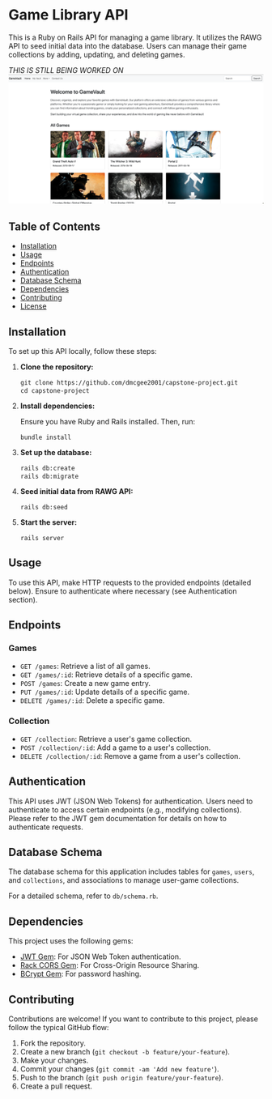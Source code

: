 # Game Library API

This is a Ruby on Rails API for managing a game library. It utilizes the RAWG API to seed initial data into the database. Users can manage their game collections by adding, updating, and deleting games.

*THIS IS STILL BEING WORKED ON*
![gamevault](gamevault.png)

## Table of Contents

- [Installation](#installation)
- [Usage](#usage)
- [Endpoints](#endpoints)
- [Authentication](#authentication)
- [Database Schema](#database-schema)
- [Dependencies](#dependencies)
- [Contributing](#contributing)
- [License](#license)

## Installation

To set up this API locally, follow these steps:

1. **Clone the repository:**

   ```
   git clone https://github.com/dmcgee2001/capstone-project.git
   cd capstone-project
   ```

2. **Install dependencies:**

   Ensure you have Ruby and Rails installed. Then, run:

   ```
   bundle install
   ```

3. **Set up the database:**

   ```
   rails db:create
   rails db:migrate
   ```

4. **Seed initial data from RAWG API:**

   ```
   rails db:seed
   ```

5. **Start the server:**

   ```
   rails server
   ```

## Usage

To use this API, make HTTP requests to the provided endpoints (detailed below). Ensure to authenticate where necessary (see Authentication section).

## Endpoints

### Games

- `GET /games`: Retrieve a list of all games.
- `GET /games/:id`: Retrieve details of a specific game.
- `POST /games`: Create a new game entry.
- `PUT /games/:id`: Update details of a specific game.
- `DELETE /games/:id`: Delete a specific game.

### Collection

- `GET /collection`: Retrieve a user's game collection.
- `POST /collection/:id`: Add a game to a user's collection.
- `DELETE /collection/:id`: Remove a game from a user's collection.

## Authentication

This API uses JWT (JSON Web Tokens) for authentication. Users need to authenticate to access certain endpoints (e.g., modifying collections). Please refer to the JWT gem documentation for details on how to authenticate requests.

## Database Schema

The database schema for this application includes tables for `games`, `users`, and `collections`, and associations to manage user-game collections.

For a detailed schema, refer to `db/schema.rb`.

## Dependencies

This project uses the following gems:

- [JWT Gem](https://github.com/jwt/ruby-jwt): For JSON Web Token authentication.
- [Rack CORS Gem](https://github.com/cyu/rack-cors): For Cross-Origin Resource Sharing.
- [BCrypt Gem](https://github.com/codahale/bcrypt-ruby): For password hashing.

## Contributing

Contributions are welcome! If you want to contribute to this project, please follow the typical GitHub flow:

1. Fork the repository.
2. Create a new branch (`git checkout -b feature/your-feature`).
3. Make your changes.
4. Commit your changes (`git commit -am 'Add new feature'`).
5. Push to the branch (`git push origin feature/your-feature`).
6. Create a pull request.
